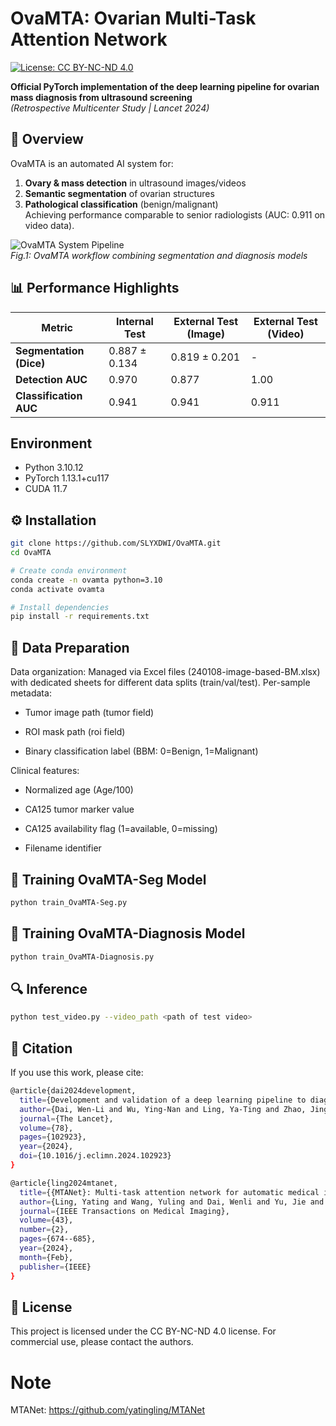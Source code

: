 # OvaMTA: Ovarian Multi-Task Attention Network
[![License: CC BY-NC-ND 4.0](https://img.shields.io/badge/License-CC_BY--NC--ND_4.0-lightgrey.svg)](https://creativecommons.org/licenses/by-nc-nd/4.0/)

**Official PyTorch implementation of the deep learning pipeline for ovarian mass diagnosis from ultrasound screening**  
*(Retrospective Multicenter Study | Lancet 2024)*

## 📖 Overview
OvaMTA is an automated AI system for:
1. **Ovary & mass detection** in ultrasound images/videos
2. **Semantic segmentation** of ovarian structures
3. **Pathological classification** (benign/malignant)  
Achieving performance comparable to senior radiologists (AUC: 0.911 on video data).

![OvaMTA System Pipeline](docs/pipeline.png)  
*Fig.1: OvaMTA workflow combining segmentation and diagnosis models*

## 📊 Performance Highlights
| Metric       | Internal Test | External Test (Image) | External Test (Video) |
|--------------|---------------|----------------------|----------------------|
| **Segmentation (Dice)** | 0.887 ± 0.134 | 0.819 ± 0.201 | - |
| **Detection AUC**       | 0.970 | 0.877 | 1.00 |
| **Classification AUC**  | 0.941 | 0.941 | 0.911 |

## Environment
* Python 3.10.12
* PyTorch 1.13.1+cu117
* CUDA 11.7

## ⚙️ Installation
```bash
git clone https://github.com/SLYXDWI/OvaMTA.git
cd OvaMTA

# Create conda environment
conda create -n ovamta python=3.10
conda activate ovamta

# Install dependencies
pip install -r requirements.txt
```

## 🏥 Data Preparation
Data organization: Managed via Excel files (240108-image-based-BM.xlsx) with dedicated sheets for different data splits (train/val/test). Per-sample metadata:

* Tumor image path (tumor field)

* ROI mask path (roi field)

* Binary classification label (BBM: 0=Benign, 1=Malignant)

Clinical features:

* Normalized age (Age/100)

* CA125 tumor marker value

* CA125 availability flag (1=available, 0=missing)

* Filename identifier

## 🧠 Training OvaMTA-Seg Model 
```bash
python train_OvaMTA-Seg.py
```

## 🧠 Training OvaMTA-Diagnosis Model 
```bash
python train_OvaMTA-Diagnosis.py
```

## 🔍 Inference
```bash
python test_video.py --video_path <path of test video>
```

## 📜 Citation
If you use this work, please cite:
```bash
@article{dai2024development,
  title={Development and validation of a deep learning pipeline to diagnose ovarian masses using ultrasound screening},
  author={Dai, Wen-Li and Wu, Ying-Nan and Ling, Ya-Ting and Zhao, Jing and Zhang, Shuang and Gu, Zhao-Wen and Gong, Li-Ping and Zhu, Man-Ning and Dong, Shuang and Xu, Song-Cheng and Wu, Lei and Sun, Li-Tao and Kong, De-Xing},
  journal={The Lancet},
  volume={78},
  pages={102923},
  year={2024},
  doi={10.1016/j.eclimn.2024.102923}
}
```
```bash
@article{ling2024mtanet,
  title={{MTANet}: Multi-task attention network for automatic medical image segmentation and classification},
  author={Ling, Yating and Wang, Yuling and Dai, Wenli and Yu, Jie and Liang, Ping and Kong, Dexing},
  journal={IEEE Transactions on Medical Imaging},
  volume={43},
  number={2},
  pages={674--685},
  year={2024},
  month={Feb},
  publisher={IEEE}
}  
```

## 📄 License
This project is licensed under the CC BY-NC-ND 4.0 license.
For commercial use, please contact the authors.

# Note
MTANet: https://github.com/yatingling/MTANet
